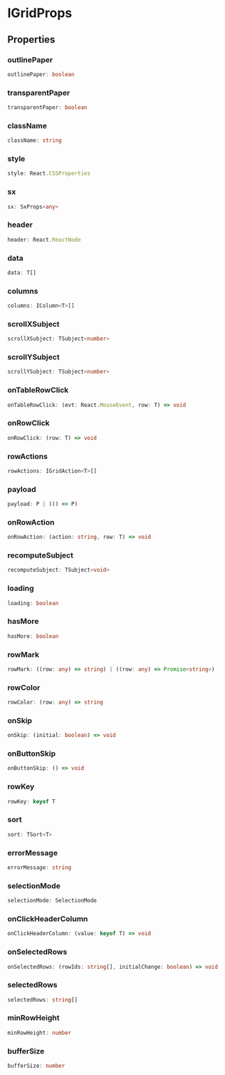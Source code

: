 # IGridProps

## Properties

### outlinePaper

```ts
outlinePaper: boolean
```

### transparentPaper

```ts
transparentPaper: boolean
```

### className

```ts
className: string
```

### style

```ts
style: React.CSSProperties
```

### sx

```ts
sx: SxProps<any>
```

### header

```ts
header: React.ReactNode
```

### data

```ts
data: T[]
```

### columns

```ts
columns: IColumn<T>[]
```

### scrollXSubject

```ts
scrollXSubject: TSubject<number>
```

### scrollYSubject

```ts
scrollYSubject: TSubject<number>
```

### onTableRowClick

```ts
onTableRowClick: (evt: React.MouseEvent, row: T) => void
```

### onRowClick

```ts
onRowClick: (row: T) => void
```

### rowActions

```ts
rowActions: IGridAction<T>[]
```

### payload

```ts
payload: P | (() => P)
```

### onRowAction

```ts
onRowAction: (action: string, row: T) => void
```

### recomputeSubject

```ts
recomputeSubject: TSubject<void>
```

### loading

```ts
loading: boolean
```

### hasMore

```ts
hasMore: boolean
```

### rowMark

```ts
rowMark: ((row: any) => string) | ((row: any) => Promise<string>)
```

### rowColor

```ts
rowColor: (row: any) => string
```

### onSkip

```ts
onSkip: (initial: boolean) => void
```

### onButtonSkip

```ts
onButtonSkip: () => void
```

### rowKey

```ts
rowKey: keyof T
```

### sort

```ts
sort: TSort<T>
```

### errorMessage

```ts
errorMessage: string
```

### selectionMode

```ts
selectionMode: SelectionMode
```

### onClickHeaderColumn

```ts
onClickHeaderColumn: (value: keyof T) => void
```

### onSelectedRows

```ts
onSelectedRows: (rowIds: string[], initialChange: boolean) => void
```

### selectedRows

```ts
selectedRows: string[]
```

### minRowHeight

```ts
minRowHeight: number
```

### bufferSize

```ts
bufferSize: number
```
